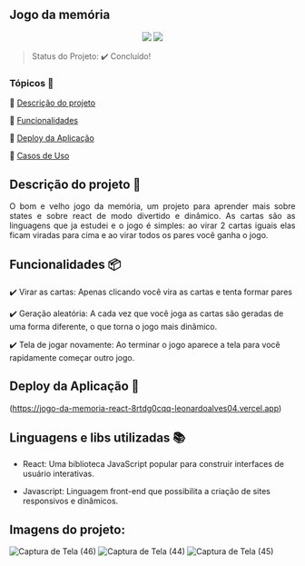 ## Jogo da memória

<p align="center">
  <img src="https://img.shields.io/static/v1?label=react&message=framework&color=blue&style=for-the-badge&logo=REACT"/>
  <img src="http://img.shields.io/static/v1?label=javascript&message=linguagem&color=red&style=for-the-badge&logo=javascript"/>
</p>

> Status do Projeto: :heavy_check_mark: Concluído!

### Tópicos 🔹

:small_blue_diamond: [Descrição do projeto](#descrição-do-projeto)

:small_blue_diamond: [Funcionalidades](#funcionalidades)

:small_blue_diamond: [Deploy da Aplicação](#deploy-da-aplicação-dash)

:small_blue_diamond: [Casos de Uso](#casos-de-uso-warning)

## Descrição do projeto 📝

<p align="justify">
O bom e velho jogo da memória, um projeto para aprender mais sobre states e sobre react de modo divertido e dinâmico. As cartas são as linguagens que ja estudei e o jogo é simples: ao virar 2 cartas iguais elas ficam viradas para cima e ao virar todos os pares você ganha o jogo.
</p>

## Funcionalidades 📦

:heavy_check_mark: Virar as cartas: Apenas clicando você vira as cartas e tenta formar pares

:heavy_check_mark: Geração aleatória: A cada vez que você joga as cartas são geradas de uma forma diferente, o que torna o jogo mais dinâmico.

:heavy_check_mark: Tela de jogar novamente: Ao terminar o jogo aparece a tela para você rapidamente começar outro jogo.

## Deploy da Aplicação :dash:

(https://jogo-da-memoria-react-8rtdg0cqq-leonardoalves04.vercel.app)

## Linguagens e libs utilizadas :books:

- React: Uma biblioteca JavaScript popular para construir interfaces de usuário interativas.

- Javascript: Linguagem front-end que possibilita a criação de sites responsivos e dinâmicos.

## Imagens do projeto:

![Captura de Tela (46)](https://user-images.githubusercontent.com/69488943/200541683-e9dc0ae9-9721-42d1-b06b-0209579250b8.png)
![Captura de Tela (44)](https://user-images.githubusercontent.com/69488943/200541051-c337daa0-e2c1-433e-ad25-e2b32370ef4e.png)
![Captura de Tela (45)](https://user-images.githubusercontent.com/69488943/200541142-56bf5640-3e8e-49ca-af74-bed1b31b081e.png)
